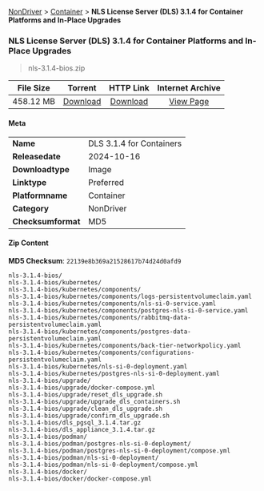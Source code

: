 
[NonDriver](/README.md)  >  [Container](/index/NonDriver/Container.md)  >  **NLS License Server (DLS) 3.1.4 for Container Platforms and In-Place Upgrades**


###    NLS License Server (DLS) 3.1.4 for Container Platforms and In-Place Upgrades

> nls-3.1.4-bios.zip   


| **File Size** | **Torrent**  | **HTTP Link** | **Internet Archive** |
|:-------------:|:------------:|:-------------:|:--------------------:|
| 458.12 MB |  [Download](https://archive.org/download/nvgpu_nls-3.1.4-bios.zip/nvgpu_nls-3.1.4-bios.zip_archive.torrent)       | [Download](https://archive.org/compress/nvgpu_nls-3.1.4-bios.zip) | [View Page](https://archive.org/details/nvgpu_nls-3.1.4-bios.zip)       |

#### Meta

<table>
<tr><td><strong>Name</strong></td><td>DLS 3.1.4 for Containers</td></tr>
<tr><td><strong>Releasedate</strong></td><td>2024-10-16</td></tr>
<tr><td><strong>Downloadtype</strong></td><td>Image</td></tr>
<tr><td><strong>Linktype</strong></td><td>Preferred</td></tr>
<tr><td><strong>Platformname</strong></td><td>Container</td></tr>
<tr><td><strong>Category</strong></td><td>NonDriver</td></tr>
<tr><td><strong>Checksumformat</strong></td><td>MD5</td></tr>
</table>

#### Zip Content

**MD5 Checksum**: `22139e8b369a21528617b74d24d0afd9`

```text
nls-3.1.4-bios/
nls-3.1.4-bios/kubernetes/
nls-3.1.4-bios/kubernetes/components/
nls-3.1.4-bios/kubernetes/components/logs-persistentvolumeclaim.yaml
nls-3.1.4-bios/kubernetes/components/nls-si-0-service.yaml
nls-3.1.4-bios/kubernetes/components/postgres-nls-si-0-service.yaml
nls-3.1.4-bios/kubernetes/components/rabbitmq-data-persistentvolumeclaim.yaml
nls-3.1.4-bios/kubernetes/components/postgres-data-persistentvolumeclaim.yaml
nls-3.1.4-bios/kubernetes/components/back-tier-networkpolicy.yaml
nls-3.1.4-bios/kubernetes/components/configurations-persistentvolumeclaim.yaml
nls-3.1.4-bios/kubernetes/nls-si-0-deployment.yaml
nls-3.1.4-bios/kubernetes/postgres-nls-si-0-deployment.yaml
nls-3.1.4-bios/upgrade/
nls-3.1.4-bios/upgrade/docker-compose.yml
nls-3.1.4-bios/upgrade/reset_dls_upgrade.sh
nls-3.1.4-bios/upgrade/upgrade_dls_containers.sh
nls-3.1.4-bios/upgrade/clean_dls_upgrade.sh
nls-3.1.4-bios/upgrade/confirm_dls_upgrade.sh
nls-3.1.4-bios/dls_pgsql_3.1.4.tar.gz
nls-3.1.4-bios/dls_appliance_3.1.4.tar.gz
nls-3.1.4-bios/podman/
nls-3.1.4-bios/podman/postgres-nls-si-0-deployment/
nls-3.1.4-bios/podman/postgres-nls-si-0-deployment/compose.yml
nls-3.1.4-bios/podman/nls-si-0-deployment/
nls-3.1.4-bios/podman/nls-si-0-deployment/compose.yml
nls-3.1.4-bios/docker/
nls-3.1.4-bios/docker/docker-compose.yml
```